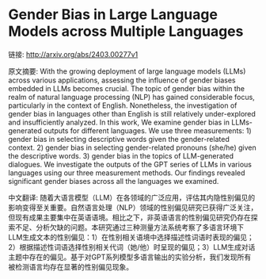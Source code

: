# Gender Bias in Large Language Models across Multiple Languages

链接: http://arxiv.org/abs/2403.00277v1

原文摘要:
With the growing deployment of large language models (LLMs) across various
applications, assessing the influence of gender biases embedded in LLMs becomes
crucial. The topic of gender bias within the realm of natural language
processing (NLP) has gained considerable focus, particularly in the context of
English. Nonetheless, the investigation of gender bias in languages other than
English is still relatively under-explored and insufficiently analyzed. In this
work, We examine gender bias in LLMs-generated outputs for different languages.
We use three measurements: 1) gender bias in selecting descriptive words given
the gender-related context. 2) gender bias in selecting gender-related pronouns
(she/he) given the descriptive words. 3) gender bias in the topics of
LLM-generated dialogues. We investigate the outputs of the GPT series of LLMs
in various languages using our three measurement methods. Our findings revealed
significant gender biases across all the languages we examined.

中文翻译:
随着大语言模型（LLM）在各领域的广泛应用，评估其内隐性别偏见的影响变得至关重要。自然语言处理（NLP）领域的性别偏见研究已获得广泛关注，但现有成果主要集中在英语语境。相比之下，非英语语言的性别偏见研究仍存在探索不足、分析欠缺的问题。本研究通过三种测量方法系统考察了多语言环境下LLM生成文本的性别偏见：1）在性别相关语境中选择描述性词语时表现的偏见；2）根据描述性词语选择性别相关代词（她/他）时呈现的偏见；3）LLM生成对话主题中存在的偏见。基于对GPT系列模型多语言输出的实验分析，我们发现所有被检测语言均存在显著的性别偏见现象。
